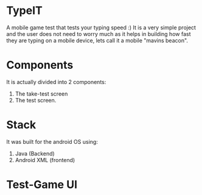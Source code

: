 # TypeIT
A mobile game test that tests your typing speed :)
It is a very simple project and the user does not need to worry much as it helps in building how fast they are typing on a mobile device, lets call it a mobile "mavins beacon".

# Components
It is actually divided into 2 components:
1. The take-test screen
2. The test screen.

# Stack
It was built for the android OS using:
1. Java (Backend)
2. Android XML (frontend)

# Test-Game UI


